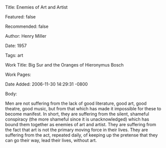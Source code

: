 Title: Enemies of Art and Artist

Featured: false

Recommended: false

Author: Henry Miller

Date: 1957

Tags: art

Work Title: Big Sur and the Oranges of Hieronymus Bosch

Work Pages:  

Date Added: 2006-11-30 14:29:31 -0800

Body:

Men are not suffering from the lack of good literature, good art, good theatre, good music, but from that which has made it impossible for these to become manifest. In short, they are suffering from the silent, shameful conspiracy (the more shameful since it is unacknowledged) which has bound them together as enemies of art and artist. They are suffering from the fact that art is not the primary moving force in their lives. They are suffering from the act, repeated daily, of keeping up the pretense that they can go their way, lead their lives, without art.



